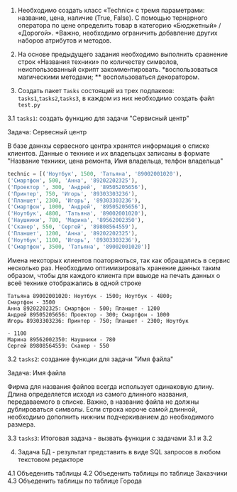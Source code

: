 1. Необходимо создать класс «Technic» с тремя параметрами:
название, цена, наличие (True, False). С помощью тернарного
оператора по цене определить товар в категорию
«Бюджетный» / «Дорогой».
*Важно, необходимо ограничить добавление других наборов
атрибутов и методов.

2. На основе предыдущего задания необходимо выполнить
сравнение строк «Названия техники» по количеству символов,
неиспользованный скрипт закомментировать.
*воспользоваться магическими методами;
** воспользоваться декоратором.

3. Создать пакет `Tasks` состоящиё из трех подпакеов: `tasks1`,`tasks2`,`tasks3`, в каждом из них необходимо создать файл `test.py`

3.1 `tasks1`: создать функцию для задачи "Сервисный центр"

Задача: Сервесный центр

В базе даннхы сервесного центра хранятся информация о списке клиентов. Данные о технике и их владельцах
записаны в формате "Название техники, цена ремонта, Имя владельца, телфон владельца"

```python
technic = [('Ноутбук', 1500, 'Татьяна', '89002001020'),
('Смартфон', 500, 'Анна', '89202202325'),
('Проектор ', 300, 'Андрей', '89505205656'),
('Принтер', 750, 'Игорь', '89303303236'),
('Планшет', 2300, 'Игорь', '89303303236'),
('Смартфон', 1000, 'Андрей', '89505205656'),
('Ноутбук', 4800, 'Татьяна', '89002001020'),
('Наушники', 780, 'Марина', '89562002350'),
('Сканер', 550, 'Сергей', '89808564559'),
('Планшет', 1200, 'Анна', '89202202325'),
('Ноутбук', 1100, 'Игорь', '89303303236'),
('Смартфон', 3500, 'Татьяна', '89002001020')]
```

Имена некоторых клиентов поаторяються, так как обращались в сервис несколько раз.
Необходимо оптимизировать хранение данных таким образом, чтобы для каждого клиента при ввыоде на печать данных о всеё технике отображались в одной строке

```
Татьяна 89002001020: Ноутбук - 1500; Ноутбук - 4800;
Смартфон - 3500
Анна 89202202325: Смартфон - 500; Планшет - 1200
Андрей 89505205656: Проектор - 300; Смартфон - 1000
Игорь 89303303236: Принтер - 750; Планшет - 2300; Ноутбук

- 1100
Марина 89562002350: Наушники - 780
Сергей 89808564559: Сканер - 550
```

3.2 `tasks2`: создание функции для задачи "Имя файла"

Задача: Имя файла

Фирма для названия файлов всегда использует одинаковую
длину. Длина определяется исходя из самого длинного
названия, передаваемого в списке. Важно, в название файла
не должны дублироваться символы. Если строка короче
самой длинной, необходимо дополнить нижним
подчеркиванием до необходимого размера.

3.3 `tasks3`: Итоговая задача - вызвать функции с задачами 3.1 и 3.2

4. Задача БД - результат представить в виде SQL запросов в любом текстовом редакторе

4.1 Объеденить таблицы
4.2 Объеденить таблицы по таблице Заказчики
4.3 Объеденить таблицы по таблице Города
